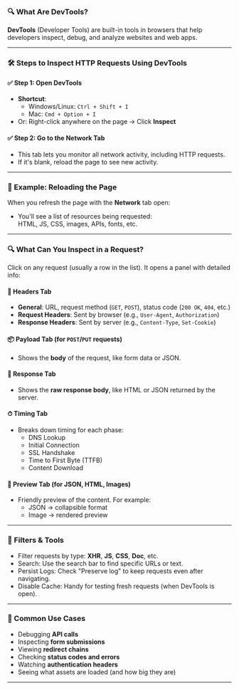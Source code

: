 
### 🔍 What Are DevTools?

**DevTools** (Developer Tools) are built-in tools in browsers that help developers inspect, debug, and analyze websites and web apps.

---

### 🛠️ Steps to Inspect HTTP Requests Using DevTools

#### ✅ Step 1: Open DevTools

- **Shortcut**:  
  - Windows/Linux: `Ctrl + Shift + I`  
  - Mac: `Cmd + Option + I`
- Or: Right-click anywhere on the page → Click **Inspect**

#### ✅ Step 2: Go to the **Network** Tab

- This tab lets you monitor all network activity, including HTTP requests.
- If it's blank, reload the page to see new activity.

---

### 🔄 Example: Reloading the Page

When you refresh the page with the **Network** tab open:

- You'll see a list of resources being requested:  
  HTML, JS, CSS, images, APIs, fonts, etc.

---

### 🔍 What Can You Inspect in a Request?

Click on any request (usually a row in the list). It opens a panel with detailed info:

#### 📌 Headers Tab
- **General**: URL, request method (`GET`, `POST`), status code (`200 OK`, `404`, etc.)
- **Request Headers**: Sent by browser (e.g., `User-Agent`, `Authorization`)
- **Response Headers**: Sent by server (e.g., `Content-Type`, `Set-Cookie`)

#### 📦 Payload Tab (for `POST`/`PUT` requests)
- Shows the **body** of the request, like form data or JSON.

#### 📄 Response Tab
- Shows the **raw response body**, like HTML or JSON returned by the server.

#### ⏱ Timing Tab
- Breaks down timing for each phase:
  - DNS Lookup
  - Initial Connection
  - SSL Handshake
  - Time to First Byte (TTFB)
  - Content Download

#### 🎥 Preview Tab (for JSON, HTML, Images)
- Friendly preview of the content. For example:
  - JSON → collapsible format
  - Image → rendered preview

---

### 🔧 Filters & Tools

- Filter requests by type: **XHR**, **JS**, **CSS**, **Doc**, etc.
- Search: Use the search bar to find specific URLs or text.
- Persist Logs: Check "Preserve log" to keep requests even after navigating.
- Disable Cache: Handy for testing fresh requests (when DevTools is open).

---

### 👀 Common Use Cases

- Debugging **API calls**
- Inspecting **form submissions**
- Viewing **redirect chains**
- Checking **status codes and errors**
- Watching **authentication headers**
- Seeing what assets are loaded (and how big they are)

---
